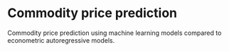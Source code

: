# Commodity price prediction
Commodity price prediction using machine learning models compared to econometric autoregressive models.
